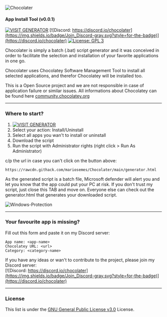 ![Chocolater](https://raw.githubusercontent.com/mariosemes/Chocolater/main/images/simple-logo.jpg "Chocolater")
#### App Install Tool (v0.0.1)
[![VISIT GENERATOR](https://img.shields.io/badge/Visit_Generator-blue.svg?style=for-the-badge)](https://raw.githack.com/mariosemes/Chocolater/main/generator.html)
[![Discord: https://discord.io/chocolater](https://img.shields.io/badge/Join_Discord-gray.svg?style=for-the-badge)](https://discord.io/chocolater)
[![License: GPL 3](https://img.shields.io/badge/License-GPL%203-blue.svg?style=for-the-badge&colorB=177DC1&label=license)](LICENSE)

Chocolater is simply a batch (.bat) script generator and it was conceived in order to facilitate the selection and installation of your favorite applications in one go.

Chocolater uses Chocolatey Software Management Tool to install all selected applications, and therefor Chocolatey will be installed too.

This is a Open Source project and we are not responsible in case of application failure or similar issues. All informations about Chocolatey can be found here [community.chocolatey.org](https://community.chocolatey.org "community.chocolatey.org")

------------
### Where to start?
1. [![VISIT GENERATOR](https://img.shields.io/badge/Visit_Generator-blue.svg?style=for-the-badge)](https://raw.githack.com/mariosemes/Chocolater/main/generator.html)
2. Select your action: Install/Uninstall
3. Select all apps you wan't to install or uninstall
4. Download the script
5. Run the script with Administrator rights (right click > Run As Administrator)

c/p the url in case you can't click on the button above:

    https://rawcdn.githack.com/mariosemes/Chocolater/main/generator.html


As the generated script is a batch file, Microsoft defender will alert you and let you know that the app could put your PC at risk. If you don't trust my script, just close this TAB and move on. Everyone else can check out the generator.html that generates your downloaded script.

![Windows-Protection](https://raw.githubusercontent.com/mariosemes/Chocolater/main/images/windows-protection.png "Windows-Protection")

------------
### Your favourite app is missing?
Fill out this form and paste it on my Discord server:

    App name: <app-name>
    Chocolatey URL: <url>
    Category: <category-name>

If you have any ideas or wan't to contribute to the project, please join my Discord server:
<br />[![Discord: https://discord.io/chocolater](https://img.shields.io/badge/Join_Discord-gray.svg?style=for-the-badge)](https://discord.io/chocolater)

------------
### License
This list is under the [GNU General Public License v3.0](https://github.com/mariosemes/Chocolater/blob/main/LICENSE "GNU General Public License v3.0") License.